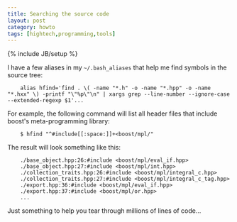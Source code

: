 ```yaml
---
title: Searching the source code
layout: post
category: howto
tags: [hightech,programming,tools]
---
```

{% include JB/setup %}

I have a few aliases in my `~/.bash_aliases` that help me find symbols in the source tree:

        alias hfind='find . \( -name "*.h" -o -name "*.hpp" -o -name "*.hxx" \) -printf "\"%p\"\n" | xargs grep --line-number --ignore-case --extended-regexp $1'...

For example, the following command will list all header files that
include boost's meta-programming library:

        $ hfind "^#include[[:space:]]+<boost/mpl/"

The result will look something like this:

        ./base_object.hpp:26:#include <boost/mpl/eval_if.hpp>
        ./base_object.hpp:27:#include <boost/mpl/int.hpp>
        ./collection_traits.hpp:26:#include <boost/mpl/integral_c.hpp>
        ./collection_traits.hpp:27:#include <boost/mpl/integral_c_tag.hpp>
        ./export.hpp:36:#include <boost/mpl/eval_if.hpp>
        ./export.hpp:37:#include <boost/mpl/or.hpp>
        ...

Just something to help you tear through millions of lines of code...
